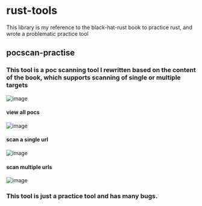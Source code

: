 # rust-tools
This library is my reference to the black-hat-rust book to practice rust, and wrote a problematic practice tool
## pocscan-practise
### This tool is a poc scanning tool I rewritten based on the content of the book, which supports scanning of single or multiple targets
![image](https://user-images.githubusercontent.com/115928640/196033701-1a928a80-86b9-47b6-9c8c-4b4ab81ada35.png)
#### view all pocs
![image](https://user-images.githubusercontent.com/115928640/196033775-e1e23fea-68e2-4b2c-b0e7-21a8b6e03c4d.png)
#### scan a single url
![image](https://user-images.githubusercontent.com/115928640/196033871-86fec514-599b-481d-9004-252d18be30f8.png)
#### scan multiple urls
![image](https://user-images.githubusercontent.com/115928640/196033980-f7a422b2-5dea-4e33-9480-d05ba9095320.png)
### This tool is just a practice tool and has many bugs.
